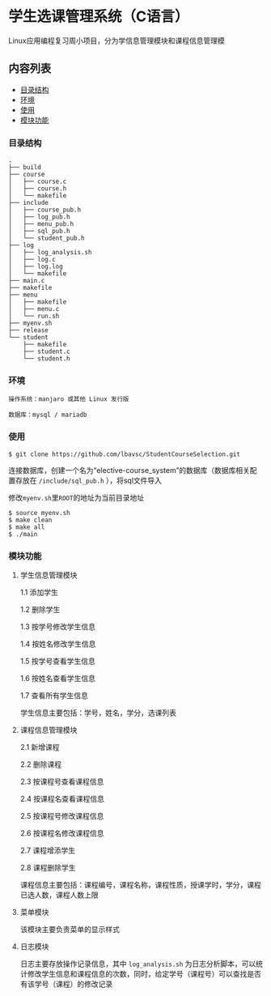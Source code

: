 # 学生选课管理系统（C语言）

Linux应用编程复习周小项目，分为学信息管理模块和课程信息管理模


## 内容列表
- [目录结构](#目录结构)
- [环境](#环境)
- [使用](#使用)
- [模块功能](#模块功能)


### 目录结构

```
.
├── build
├── course
│   ├── course.c
│   ├── course.h
│   └── makefile
├── include
│   ├── course_pub.h
│   ├── log_pub.h
│   ├── menu_pub.h
│   ├── sql_pub.h
│   └── student_pub.h
├── log
│   ├── log_analysis.sh
│   ├── log.c
│   ├── log.log
│   └── makefile
├── main.c
├── makefile
├── menu
│   ├── makefile
│   ├── menu.c
│   └── run.sh
├── myenv.sh
├── release
└── student
    ├── makefile
    ├── student.c
    └── student.h

```

### 环境
```
操作系统：manjaro 或其他 Linux 发行版

数据库：mysql / mariadb

```
### 使用
```
$ git clone https://github.com/lbavsc/StudentCourseSelection.git
```

连接数据库，创建一个名为“elective-course_system”的数据库（数据库相关配置存放在 ```/include/sql_pub.h``` ），将sql文件导入

修改```myenv.sh```里```ROOT```的地址为当前目录地址

```
$ source myenv.sh
$ make clean
$ make all
$ ./main
```


### 模块功能
1. 学生信息管理模块
    
    1.1 添加学生
    
    1.2 删除学生

    1.3 按学号修改学生信息

    1.4 按姓名修改学生信息

    1.5 按学号查看学生信息

    1.6 按姓名查看学生信息

    1.7 查看所有学生信息

    学生信息主要包括：学号，姓名，学分，选课列表

2. 课程信息管理模块
    
    2.1 新增课程

    2.2 删除课程

    2.3 按课程号查看课程信息

    2.4 按课程名查看课程信息

    2.5 按课程号修改课程信息

    2.6 按课程名修改课程信息

    2.7 课程增添学生

    2.8 课程删除学生
    
    课程信息主要包括：课程编号，课程名称，课程性质，授课学时，学分，课程已选人数，课程人数上限

3. 菜单模块

    该模块主要负责菜单的显示样式

4. 日志模块

    日志主要存放操作记录信息，其中 ``` log_analysis.sh ``` 为日志分析脚本，可以统计修改学生信息和课程信息的次数，同时，给定学号（课程号）可以查找是否有该学号（课程）的修改记录


